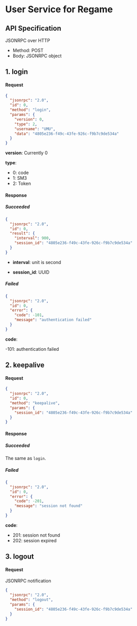 # User Service for Regame

## API Specification

JSONRPC over HTTP

- Method: POST
- Body: JSONRPC object

## **1. login**

#### Request

```JSON
{
  "jsonrpc": "2.0",
  "id": 0,
  "method": "login",
  "params": {
    "version": 0,
    "type": 2,
    "username": "UMU",
    "data": "4805e236-f49c-43fe-926c-f9b7c9de534a"
  }
}
```

**version**: Currently 0

**type**:

- 0: code
- 1: SM3
- 2: Token

#### Response

##### Succeeded

```JSON
{
  "jsonrpc": "2.0",
  "id": 0,
  "result": {
    "interval": 900,
    "session_id": "4805e236-f49c-43fe-926c-f9b7c9de534a"
  }
}
```

- **interval**: unit is second

- **session_id**: UUID

##### Failed

```JSON
{
  "jsonrpc": "2.0",
  "id": 0,
  "error": {
    "code": -101,
    "message": "authentication failed"
  }
}
```

**code**:

-101: authentication failed

## **2. keepalive**

#### Request

```JSON
{
  "jsonrpc": "2.0",
  "id": 0,
  "method": "keepalive",
  "params": {
    "session_id": "4805e236-f49c-43fe-926c-f9b7c9de534a"
  }
}
```

#### Response

##### Succeeded

The same as `login`.

##### Failed

```JSON
{
  "jsonrpc": "2.0",
  "id": 0,
  "error": {
    "code": -201,
    "message": "session not found"
  }
}
```

**code**:

- 201: session not found
- 202: session expired

## **3. logout**

#### Request

JSONRPC notification

```JSON
{
  "jsonrpc": "2.0",
  "method": "logout",
  "params": {
    "session_id": "4805e236-f49c-43fe-926c-f9b7c9de534a"
  }
}
```

